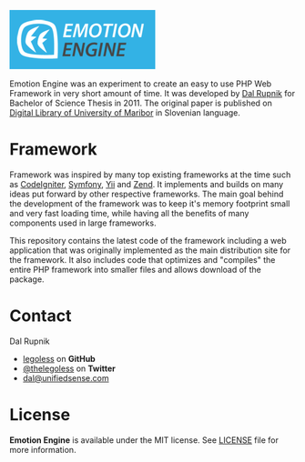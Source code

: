 ![Logo](https://raw.githubusercontent.com/arvystate/Emotion/master/Resources/logo.png)

Emotion Engine was an experiment to create an easy to use PHP Web Framework in very short amount of time.  It was developed by [Dal Rupnik](https://github.com/legoless) for Bachelor of Science Thesis in 2011. The original paper is published on [Digital Library of University of Maribor](https://dk.um.si/Dokument.php?id=25670&lang=slv) in Slovenian language.

# Framework

Framework was inspired by many top existing frameworks at the time such as [CodeIgniter](http://www.codeigniter.com), [Symfony](http://symfony.com), [Yii](http://www.yiiframework.com) and [Zend](http://framework.zend.com). It implements and builds on many ideas put forward by other respective frameworks. The main goal behind the development of the framework was to keep it's memory footprint small and very fast loading time, while having all the benefits of many components used in large frameworks.

This repository contains the latest code of the framework including a web application that was originally implemented as the main distribution site for the framework. It also includes code that optimizes and "compiles" the entire PHP framework into smaller files and allows download of the package.

Contact
======

Dal Rupnik

- [legoless](https://github.com/legoless) on **GitHub**
- [@thelegoless](https://twitter.com/thelegoless) on **Twitter**
- [dal@unifiedsense.com](mailto:dal@unifiedsense.com)

License
======

**Emotion Engine** is available under the MIT license. See [LICENSE](https://github.com/arvystate/Emotion/blob/master/LICENSE) file for more information.
